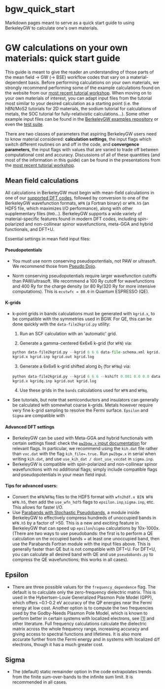 # bgw_quick_start
Markdown pages meant to serve as a quick start guide to using BerkeleyGW to calculate one's own materials.

# GW calculations on your own materials: quick start guide

This guide is meant to give the reader an understanding of those parts of the mean field -> GW (-> BSE) workflow codes that vary on a material-dependent basis. Before performing calculations on your own materials, we strongly recommend performing some of the example calculations found on the website from our [most recent tutorial workshop](https://workshop.berkeleygw.org/tutorial-workshop/about). When moving on to your own materials of interest, you can adapt input files from the tutorial most similar to your desired calculation as a starting point (i.e. the hBN/MoS2 tutorials for 2D materials, the sodium tutorial for calculations of metals, the SOC tutorial for fully-relativistic calculations...). Some other example input files can be found in the [BerkeleyGW examples repository](https://github.com/BerkeleyGW/BerkeleyGW-examples/tree/master) or even the [test suite](https://github.com/BerkeleyGW/BerkeleyGW/tree/master/testsuite).

There are two classes of parameters that aspiring BerkeleyGW users need to know  material considered: **calculation settings**, the input flags which switch different routines on and off in the code, and **convergence parameters**, the input flags with values that are varied to trade off between computational cost and accuracy. Discussions of all of these quantities (and most of the information in this guide) can be found in the presentations from the [most recent tutorial workshop](https://workshop.berkeleygw.org/tutorial-workshop/about).


## Mean field calculations

All calculations in BerkeleyGW must begin with mean-field calculations in one of our [supported DFT codes](http://manual.berkeleygw.org/4.0/meanfield/), followed by conversion to one of the BerkeleyGW wavefunction formats, `WFN` (a Fortran binary) or `WFN.h5` (an HDF5 file, which maximizes I/O performance), along with other supplementary files (`RHO`...). BerkeleyGW supports a wide variety of material-specific features found in modern DFT codes, including spin-polarized and non-collinear spinor wavefunctions, meta-GGA and hybrid functionals, and DFT+U.

Essential settings in mean field input files:

#### Pseudopotentials

* You must use norm conserving pseudopotentials, not PAW or ultrasoft. We recommend those from [Pseudo Dojo](http://www.pseudo-dojo.org/).

* Norm conserving pseudopotentials require larger wavefunction cutoffs than PAW/ultrasoft. We recommend a 100 Ry cutoff for wavefunctions and 400 Ry for the charge density (or 80 Ry/320 Ry for more intensive computations). This is `ecutwfc = 80.0` in Quantum ESPRESSO (QE).

#### K-grids

* k-point grids in bands calculations must be generated with `kgrid.x`, to be compatible with the symmetries used in BGW. For QE, this can be done quickly with the `data-file2kgrid.py` utility:

  1. Run an SCF calculation with an 'automatic' grid.

  2. Generate a gamma-centered 6x6x6 k-grid (for `WFN`) via:
  ```python
  python data-file2kgrid.py --kgrid 6 6 6 data-file-schema.xml kgrid.inp
  kgrid.x kgrid.inp kgrid.out kgrid.log
  ```

  3. Generate a 6x6x6 k-grid shifted along $b_1$ (for `WFNq`) via:
  ```python
  python data-file2kgrid.py --kgrid 6 6 6 --kshift 0.001 0.0 0.0 data-file-schema.xml kgridq.inp
  kgrid.x kgridq.inp kgrid.out kgrid.log
  ```
  4. Use these grids in the `bands` calculations used for `WFN` and `WFNq`.
*  See tutorials, but note that semiconductors and insulators can generally be calculated with somewhat coarse k-grids. Metals however require very fine k-grid sampling to resolve the Fermi surface. `Epsilon` and `Sigma` are compatible with 

#### Advanced DFT settings
* BerkeleyGW can be used with Meta-GGA and hybrid functionals with certain settings fixed: check the [`pw2bgw.x` input documentation](http://manual.berkeleygw.org/4.0/pw2bgw-input/) for relevant flags. In particular, we recommend using the `kih.dat` file rather than `vxc.dat` with the flag `kih_file=.true.` Run `pw2bgw.x` in serial when writing `kih.dat`, and use `use_kih_dat / dont_use_vxcdat` in `sigma.inp`.
* BerkeleyGW is compatible with spin-polarized and non-collinear spinor wavefunctions with no additional flags; simply include compatible flags and pseudopotentials in your mean field input.

#### Tips for advanced users:
* Convert the `WFN`/`WFNq` files to the HDF5 format with `wfn2hdf.x BIN WFN WFN.h5`, then add the `use_wfn_hdf5` flags to `epsilon.inp`,`sigma.inp`, etc. This allows for faster I/O.
* Use [Parabands with Stochastic Pseudobands](http://manual.berkeleygw.org/4.0/parabands-overview/), a module inside BerkeleyGW to effectively compress hundreds of unoccupied bands in `WFN.h5` by a factor of >50. This is a new and exciting feature in BerkeleyGW that can speed up `epsilon`/`sigma` calculations by 10x-1000x. (There are two ways to use pseudobands: the first is to perform a QE calculation on the occupied bands + at least one unoccupied band, then use the Parabands Fortran module with the input files above. This is generally faster than QE but is not compatible with DFT+U. For DFT+U, you can calculate all desired band with QE and use `pseudobands.py` to compress the QE wavefunctions; this works in all cases).


## Epsilon
* There are three possible values for the `frequency_dependence` flag. The default is to calculate only the zero-frequency dielectric matrix. This is used in the Hybertsen-Louie Generalized Plasmon Pole Model (GPP), which offers ~0.1-0.2 eV accuracy of the QP energies near the Fermi energy at low cost. Another option is to compute the two frequencies used by the Godby-Needs Plasmon Pole Model, which is known to perform better in certain systems with localized electrons, see [[1]](https://journals.aps.org/prb/pdf/10.1103/PhysRevB.88.125205) and other literature. Full frequency calculations calculate the dielectric matrix across the whole frequency range, increasing accuracy and giving access to spectral functions and lifetimes. It is also more accurate further from the Fermi energy and in systems with localized d/f electrons, though it has a much greater cost. 

## Sigma
* The (default) static remainder option in the code extrapolates trends from the finite sum-over-bands to the infinite sum limit. It is recommended in all cases.
